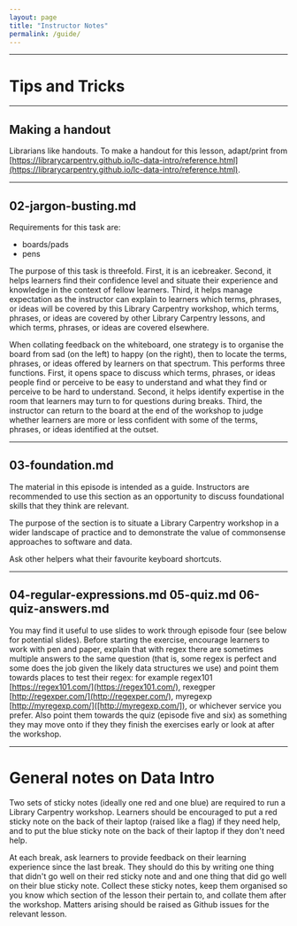 ```yaml
---
layout: page
title: "Instructor Notes"
permalink: /guide/
---
```


____
# Tips and Tricks

____
## Making a handout

Librarians like handouts. To make a handout for this lesson, adapt/print from [https://librarycarpentry.github.io/lc-data-intro/reference.html](https://librarycarpentry.github.io/lc-data-intro/reference.html).

____
## 02-jargon-busting.md

Requirements for this task are:

- boards/pads
- pens

The purpose of this task is threefold. First, it is an icebreaker. Second, it helps learners find their confidence level and situate their experience and knowledge in the context of fellow learners. Third, it helps manage expectation as the instructor can explain to learners which terms, phrases, or ideas will be covered by this Library Carpentry workshop, which terms, phrases, or ideas are covered by other Library Carpentry lessons, and which terms, phrases, or ideas are covered elsewhere.

When collating feedback on the whiteboard, one strategy is to organise the board from sad (on the left) to happy (on the right), then to locate the terms, phrases, or ideas offered by learners on that spectrum. This performs three functions. First, it opens space to discuss which terms, phrases, or ideas people find or perceive to be easy to understand and what they find or perceive to be hard to understand. Second, it helps identify expertise in the room that learners may turn to for questions during breaks. Third, the instructor can return to the board at the end of the workshop to judge whether learners are more or less confident with some of the terms, phrases, or ideas identified at the outset.

____
## 03-foundation.md

The material in this episode is intended as a guide. Instructors are recommended to use this section as an opportunity to discuss foundational skills that they think are relevant.

The purpose of the section is to situate a Library Carpentry workshop in a wider landscape of practice and to demonstrate the value of commonsense approaches to software and data.

Ask other helpers what their favourite keyboard shortcuts.

_____
## 04-regular-expressions.md 05-quiz.md 06-quiz-answers.md

You may find it useful to use slides to work through episode four (see below for potential slides). Before starting the exercise, encourage learners to work with pen and paper, explain that with regex there are sometimes multiple answers to the same question (that is, some regex is perfect and some does the job given the likely data structures we use) and point them towards places to test their regex: for example regex101 [https://regex101.com/](https://regex101.com/), rexegper [http://regexper.com/](http://regexper.com/), myregexp [http://myregexp.com/]([http://myregexp.com/]), or whichever service you prefer. Also point them towards the quiz (episode five and six) as something they may move onto if they they finish the exercises early or look at after the workshop.
  
____
# General notes on Data Intro

Two sets of sticky notes (ideally one red and one blue) are required to run a Library Carpentry workshop. Learners should be encouraged to put a red sticky note on the back of their laptop (raised like a flag) if they need help, and to put the blue sticky note on the back of their laptop if they don't need help.

At each break, ask learners to provide feedback on their learning experience since the last break. They should do this by writing one thing that didn't go well on their red sticky note and and one thing that did go well on their blue sticky note. Collect these sticky notes, keep them organised so you know which section of the lesson their pertain to, and collate them after the workshop. Matters arising should be raised as Github issues for the relevant lesson.
